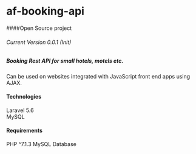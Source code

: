 # af-booking-api
####Open Source project
###### Current Version 0.0.1 (Init)

##### Booking Rest API for small hotels, motels etc.
Can be used on websites integrated with JavaScript
front end apps using AJAX.

#### Technologies
Laravel 5.6 \
MySQL

#### Requirements
PHP ^7.1.3
MySQL Database